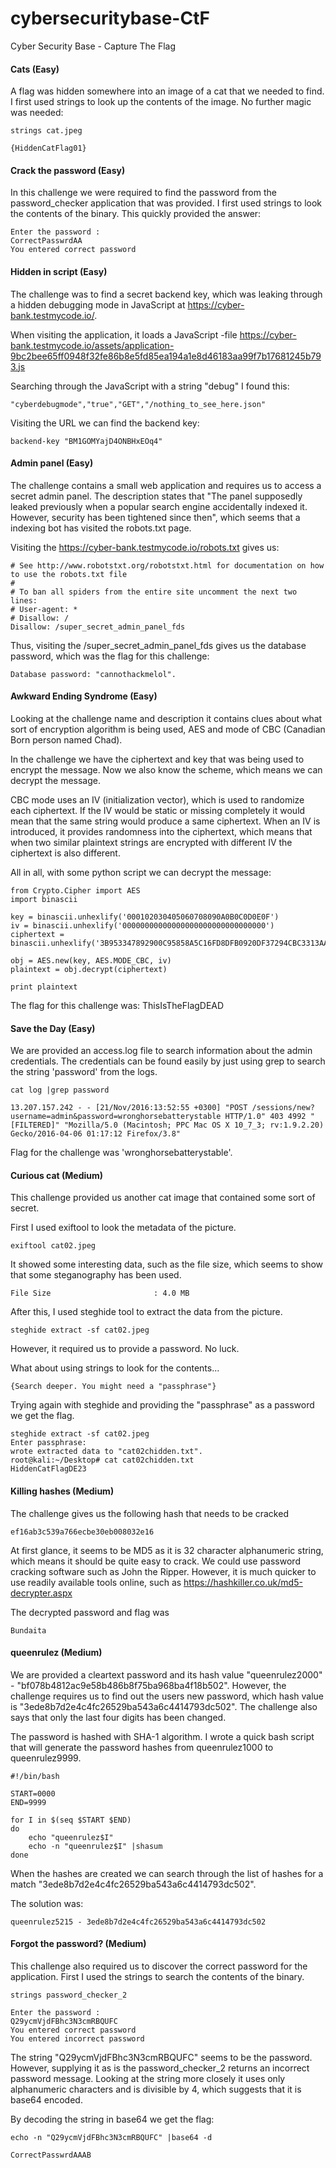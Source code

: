 # cybersecuritybase-CtF
Cyber Security Base - Capture The Flag

#### Cats (Easy)

A flag was hidden somewhere into an image of a cat that we needed to find. I first used strings to look up the contents of the image. No further magic was needed:

    strings cat.jpeg
      
    {HiddenCatFlag01}

#### Crack the password (Easy)

In this challenge we were required to find the password from the password_checker application that was provided. I first used strings to look the contents of the binary. This quickly provided the answer:

    Enter the password :
    CorrectPasswrdAA
    You entered correct password
    
#### Hidden in script (Easy)

The challenge was to find a secret backend key, which was leaking through a hidden debugging mode in JavaScript at https://cyber-bank.testmycode.io/.

When visiting the application, it loads a JavaScript -file https://cyber-bank.testmycode.io/assets/application-9bc2bee65ff0948f32fe86b8e5fd85ea194a1e8d46183aa99f7b17681245b793.js

Searching through the JavaScript with a string "debug" I found this: 

    "cyberdebugmode","true","GET","/nothing_to_see_here.json"
    
Visiting the URL we can find the backend key:

    backend-key	"BM1GOMYajD4ONBHxEOq4"
    
#### Admin panel (Easy)

The challenge contains a small web application and requires us to access a secret admin panel. The description states that "The panel supposedly leaked previously when a popular search engine accidentally indexed it. However, security has been tightened since then", which seems that a indexing bot has visited the robots.txt page.

Visiting the https://cyber-bank.testmycode.io/robots.txt gives us:

    # See http://www.robotstxt.org/robotstxt.html for documentation on how to use the robots.txt file
    #
    # To ban all spiders from the entire site uncomment the next two lines:
    # User-agent: *
    # Disallow: /
    Disallow: /super_secret_admin_panel_fds


Thus, visiting the /super_secret_admin_panel_fds gives us the database password, which was the flag for this challenge:

    Database password: "cannothackmelol".
    
#### Awkward Ending Syndrome (Easy)

Looking at the challenge name and description it contains clues about what sort of encryption algorithm is being used, AES and mode of CBC (Canadian Born person named Chad).

In the challenge we have the ciphertext and key that was being used to encrypt the message. Now we also know the scheme, which means we can decrypt the message.

CBC mode uses an IV (initialization vector), which is used to randomize each ciphertext. If the IV would be static or missing completely it would mean that the same string would produce a same ciphertext. When an IV is introduced, it provides randomness into the ciphertext, which means that when two similar plaintext strings are encrypted with different IV the ciphertext is also different.

All in all, with some python script we can decrypt the message:

    from Crypto.Cipher import AES
    import binascii

    key = binascii.unhexlify('000102030405060708090A0B0C0D0E0F')
    iv = binascii.unhexlify('00000000000000000000000000000000')
    ciphertext = binascii.unhexlify('3B953347892900C95858A5C16FD8DFB0920DF37294CBC3313AAB85608D32328D')

    obj = AES.new(key, AES.MODE_CBC, iv)
    plaintext = obj.decrypt(ciphertext)

    print plaintext
    
The flag for this challenge was: ThisIsTheFlagDEAD

#### Save the Day (Easy)

We are provided an access.log file to search information about the admin credentials. The credentials can be found easily by just using grep to search the string 'password' from the logs.

    cat log |grep password
    
    13.207.157.242 - - [21/Nov/2016:13:52:55 +0300] "POST /sessions/new?username=admin&password=wronghorsebatterystable HTTP/1.0" 403 4992 "[FILTERED]" "Mozilla/5.0 (Macintosh; PPC Mac OS X 10_7_3; rv:1.9.2.20) Gecko/2016-04-06 01:17:12 Firefox/3.8"
    
Flag for the challenge was 'wronghorsebatterystable'.


#### Curious cat (Medium)

This challenge provided us another cat image that contained some sort of secret.

First I used exiftool to look the metadata of the picture.

    exiftool cat02.jpeg
    
It showed some interesting data, such as the file size, which seems to show that some steganography has been used.  
    
    File Size                       : 4.0 MB

After this, I used steghide tool to extract the data from the picture.

    steghide extract -sf cat02.jpeg
    
However, it required us to provide a password. No luck.

What about using strings to look for the contents...

    {Search deeper. You might need a "passphrase"}
    
Trying again with steghide and providing the "passphrase" as a password we get the flag.

    steghide extract -sf cat02.jpeg 
    Enter passphrase: 
    wrote extracted data to "cat02chidden.txt".
    root@kali:~/Desktop# cat cat02chidden.txt 
    HiddenCatFlagDE23
    
#### Killing hashes (Medium)

The challenge gives us the following hash that needs to be cracked

    ef16ab3c539a766ecbe30eb008032e16

At first glance, it seems to be MD5 as it is 32 character alphanumeric string, which means it should be quite easy to crack. We could use password cracking software such as John the Ripper. However, it is much quicker to use readily available tools online, such as https://hashkiller.co.uk/md5-decrypter.aspx

The decrypted password and flag was

    Bundaita
    
#### queenrulez (Medium)

We are provided a cleartext password and its hash value "queenrulez2000" - "bf078b4812ac9e58b486b8f75ba968ba4f18b502". However, the challenge requires us to find out the users new password, which hash value is "3ede8b7d2e4c4fc26529ba543a6c4414793dc502". The challenge also says that only the last four digits has been changed.

The password is hashed with SHA-1 algorithm. I wrote a quick bash script that will generate the password hashes from queenrulez1000 to queenrulez9999.

    #!/bin/bash

    START=0000
    END=9999

    for I in $(seq $START $END)
    do
	    echo "queenrulez$I"
	    echo -n "queenrulez$I" |shasum
    done

When the hashes are created we can search through the list of hashes for a match "3ede8b7d2e4c4fc26529ba543a6c4414793dc502".

The solution was:

    queenrulez5215 - 3ede8b7d2e4c4fc26529ba543a6c4414793dc502

#### Forgot the password? (Medium)

This challenge also required us to discover the correct password for the application. First I used the strings to search the contents of the binary.

    strings password_checker_2
    
    Enter the password :
    Q29ycmVjdFBhc3N3cmRBQUFC
    You entered correct password
    You entered incorrect password

The string "Q29ycmVjdFBhc3N3cmRBQUFC" seems to be the password. However, supplying it as is the password_checker_2 returns an incorrect password message. Looking at the string more closely it uses only alphanumeric characters and is divisible by 4, which suggests that it is base64 encoded. 

By decoding the string in base64 we get the flag:

    echo -n "Q29ycmVjdFBhc3N3cmRBQUFC" |base64 -d
    
    CorrectPasswrdAAAB
